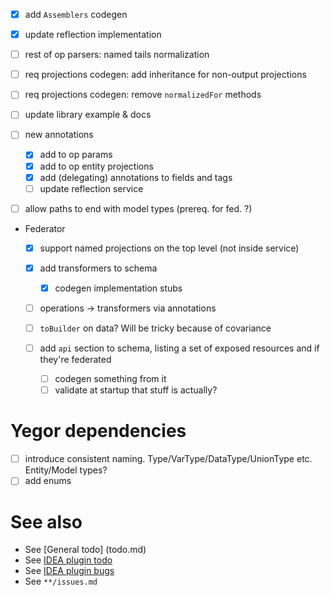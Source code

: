 - [x] add `Assemblers` codegen
- [x] update reflection implementation
- [ ] rest of op parsers: named tails normalization
- [ ] req projections codegen: add inheritance for non-output projections
- [ ] req projections codegen: remove `normalizedFor` methods
- [ ] update library example & docs

- [ ] new annotations
  - [x] add to op params
  - [x] add to op entity projections
  - [x] add (delegating) annotations to fields and tags
  - [ ] update reflection service

- [ ] allow paths to end with model types (prereq. for fed. ?)
  
- Federator
  - [x] support named projections on the top level (not inside service)
  - [x] add transformers to schema
    - [x] codegen implementation stubs
  - [ ] operations -> transformers via annotations
  
  - [ ] `toBuilder` on data? Will be tricky because of covariance
  - [ ] add `api` section to schema, listing a set of exposed resources and if they're federated
    - [ ] codegen something from it
    - [ ] validate at startup that stuff is actually?
    
# Yegor dependencies
- [ ] introduce consistent naming. Type/VarType/DataType/UnionType etc. Entity/Model types?
- [ ] add enums

# See also
- See [General todo] (todo.md)
- See [IDEA plugin todo](idea-plugin/todo.md)
- See [IDEA plugin bugs](idea-plugin/bugs.md)
- See `**/issues.md`
